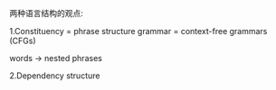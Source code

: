 
两种语言结构的观点:

1.Constituency = phrase structure grammar = context-free grammars (CFGs)

words -> nested phrases

2.Dependency structure
